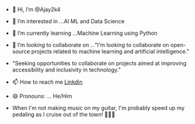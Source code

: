 - 👋 Hi, I’m @Ajay2k4
- 👀 I’m interested in ...AI ML and Data Science 
- 🌱 I’m currently learning ...Machine Learning using Python 
- 💞️ I’m looking to collaborate on ..."I'm looking to collaborate on open-source projects related to machine learning and artificial intelligence."
-  "Seeking opportunities to collaborate on projects aimed at improving accessibility and inclusivity in technology."
- 📫 How to reach me  [Linkdin](www.linkedin.com/in/ajay-ss-03b51b226)

- 😄 Pronouns: ... He/Him
- When I'm not making  music on my guitar, I'm probably speed up my pedaling as I cruise out of the town! 🎸🚴‍♂️
<!---
Ajay2k4/Ajay2k4 is a ✨ special ✨ repository because its `README.md` (this file) appears on your GitHub profile.
You can click the Preview link to take a look at your changes.
--->
